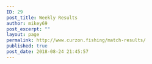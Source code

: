 ```yaml
---
ID: 29
post_title: Weekly Results
author: mikey69
post_excerpt: ""
layout: page
permalink: http://www.curzon.fishing/match-results/
published: true
post_date: 2018-08-24 21:45:57
---
```

<!-- wp:columns -->
<div class="wp-block-columns has-2-columns"><!-- wp:column -->
<div class="wp-block-column"><!-- wp:image {"id":713} -->
<figure class="wp-block-image"><img src="http://www.curzon.fishing/wp-content/uploads/2019/10/271019.jpg" alt="" class="wp-image-713"/></figure>
<!-- /wp:image -->

<!-- wp:image {"id":710} -->
<figure class="wp-block-image"><img src="http://www.curzon.fishing/wp-content/uploads/2019/10/201019.jpg" alt="" class="wp-image-710"/></figure>
<!-- /wp:image -->

<!-- wp:image {"id":706} -->
<figure class="wp-block-image"><img src="http://www.curzon.fishing/wp-content/uploads/2019/10/131019.jpg" alt="" class="wp-image-706"/></figure>
<!-- /wp:image -->

<!-- wp:image {"id":701} -->
<figure class="wp-block-image"><img src="http://www.curzon.fishing/wp-content/uploads/2019/10/061019.jpg" alt="" class="wp-image-701"/></figure>
<!-- /wp:image -->

<!-- wp:image {"id":697} -->
<figure class="wp-block-image"><img src="http://www.curzon.fishing/wp-content/uploads/2019/09/290919.jpg" alt="" class="wp-image-697"/></figure>
<!-- /wp:image -->

<!-- wp:image {"id":692} -->
<figure class="wp-block-image"><img src="http://www.curzon.fishing/wp-content/uploads/2019/09/220919.jpg" alt="" class="wp-image-692"/></figure>
<!-- /wp:image -->

<!-- wp:image {"id":684} -->
<figure class="wp-block-image"><img src="http://www.curzon.fishing/wp-content/uploads/2019/09/150919.jpg" alt="" class="wp-image-684"/></figure>
<!-- /wp:image -->

<!-- wp:image {"id":679} -->
<figure class="wp-block-image"><img src="http://www.curzon.fishing/wp-content/uploads/2019/09/080919.jpg" alt="" class="wp-image-679"/></figure>
<!-- /wp:image -->

<!-- wp:image {"id":678} -->
<figure class="wp-block-image"><img src="http://www.curzon.fishing/wp-content/uploads/2019/09/010919.jpg" alt="" class="wp-image-678"/></figure>
<!-- /wp:image -->

<!-- wp:image {"id":671} -->
<figure class="wp-block-image"><img src="http://www.curzon.fishing/wp-content/uploads/2019/09/250819.jpg" alt="" class="wp-image-671"/></figure>
<!-- /wp:image -->

<!-- wp:image {"id":670} -->
<figure class="wp-block-image"><img src="http://www.curzon.fishing/wp-content/uploads/2019/09/180819-1.jpg" alt="" class="wp-image-670"/></figure>
<!-- /wp:image -->

<!-- wp:image {"id":669} -->
<figure class="wp-block-image"><img src="http://www.curzon.fishing/wp-content/uploads/2019/09/110819-1.jpg" alt="" class="wp-image-669"/></figure>
<!-- /wp:image -->

<!-- wp:image {"id":667} -->
<figure class="wp-block-image"><img src="http://www.curzon.fishing/wp-content/uploads/2019/09/030819-1.jpg" alt="" class="wp-image-667"/></figure>
<!-- /wp:image -->

<!-- wp:image {"id":662} -->
<figure class="wp-block-image"><img src="http://www.curzon.fishing/wp-content/uploads/2019/08/280719.jpg" alt="" class="wp-image-662"/></figure>
<!-- /wp:image -->

<!-- wp:image {"id":661} -->
<figure class="wp-block-image"><img src="http://www.curzon.fishing/wp-content/uploads/2019/08/210719.jpg" alt="" class="wp-image-661"/></figure>
<!-- /wp:image -->

<!-- wp:image {"id":647} -->
<figure class="wp-block-image"><img src="http://www.curzon.fishing/wp-content/uploads/2019/07/7719-1.jpg" alt="" class="wp-image-647"/></figure>
<!-- /wp:image -->

<!-- wp:image {"id":630} -->
<figure class="wp-block-image"><img src="http://www.curzon.fishing/wp-content/uploads/2019/07/300619.jpg" alt="" class="wp-image-630"/></figure>
<!-- /wp:image -->

<!-- wp:image {"id":625} -->
<figure class="wp-block-image"><img src="http://www.curzon.fishing/wp-content/uploads/2019/07/230619.jpg" alt="" class="wp-image-625"/></figure>
<!-- /wp:image -->

<!-- wp:image {"id":624} -->
<figure class="wp-block-image"><img src="http://www.curzon.fishing/wp-content/uploads/2019/07/160619.jpg" alt="" class="wp-image-624"/></figure>
<!-- /wp:image -->

<!-- wp:image {"id":610} -->
<figure class="wp-block-image"><img src="http://www.curzon.fishing/wp-content/uploads/2019/06/090619.jpg" alt="" class="wp-image-610"/></figure>
<!-- /wp:image -->

<!-- wp:image {"id":609} -->
<figure class="wp-block-image"><img src="http://www.curzon.fishing/wp-content/uploads/2019/06/020619.jpg" alt="" class="wp-image-609"/></figure>
<!-- /wp:image -->

<!-- wp:image {"id":602} -->
<figure class="wp-block-image"><img src="http://www.curzon.fishing/wp-content/uploads/2019/06/190519-1.jpg" alt="" class="wp-image-602"/></figure>
<!-- /wp:image -->

<!-- wp:image {"id":590} -->
<figure class="wp-block-image"><img src="http://www.curzon.fishing/wp-content/uploads/2019/05/120519-1.jpg" alt="" class="wp-image-590"/></figure>
<!-- /wp:image -->

<!-- wp:image {"id":576} -->
<figure class="wp-block-image"><img src="http://www.curzon.fishing/wp-content/uploads/2019/05/050519.jpg" alt="" class="wp-image-576"/></figure>
<!-- /wp:image -->

<!-- wp:image {"id":621} -->
<figure class="wp-block-image"><img src="http://www.curzon.fishing/wp-content/uploads/2019/06/280419.jpg" alt="" class="wp-image-621"/></figure>
<!-- /wp:image -->

<!-- wp:image {"id":604} -->
<figure class="wp-block-image"><img src="http://www.curzon.fishing/wp-content/uploads/2019/06/oaktree.jpg" alt="" class="wp-image-604"/></figure>
<!-- /wp:image --></div>
<!-- /wp:column -->

<!-- wp:column -->
<div class="wp-block-column"><!-- wp:paragraph -->
<p></p>
<!-- /wp:paragraph --></div>
<!-- /wp:column --></div>
<!-- /wp:columns -->